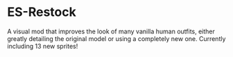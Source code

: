 # ES-Restock
A visual mod that improves the look of many vanilla human outfits, either greatly detailing the original model or using a completely new one. Currently including 13 new sprites!

